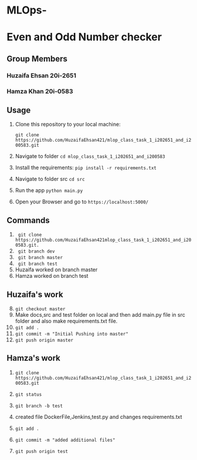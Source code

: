 # MLOps-
# Even and Odd Number checker
## Group Members 
### Huzaifa Ehsan 20i-2651
### Hamza Khan 20i-0583
## Usage

1. Clone this repository to your local machine:

   `git clone https://github.com/HuzaifaEhsan421/mlop_class_task_1_i202651_and_i200583.git`

2. Navigate to folder 
   `cd mlop_class_task_1_i202651_and_i200583`

3. Install the requirements: 
    `pip install -r requirements.txt`

4. Navigate to folder src 
    `cd src`

5. Run the app 
    `python main.py`

6. Open your Browser and go to 
    `https://localhost:5000/`

## Commands

1. ` git clone https://github.com/HuzaifaEhsan421mlop_class_task_1_i202651_and_i200583.git.`
2. ` git branch dev`
3. ` git branch master`
4. ` git branch test`
5. Huzaifa worked on branch master
6. Hamza worked on branch test
## Huzaifa's work
8. `git checkout master`
8. Make docs,src and test folder on local and then add main.py file in src folder and also make requirements.txt file.
9. `git add .`
10. `git commit -m "Initial Pushing into master"`
11. `git push origin master`
## Hamza's work
1. `git clone https://github.com/HuzaifaEhsan421/mlop_class_task_1_i202651_and_i200583.git`
 
2. `git status`
3. `git branch -b test`
4. created file DockerFile,Jenkins,test.py and changes requirements.txt
4. `git add .`
5. `git commit -m "added additional files"`
6. `git push origin test`




